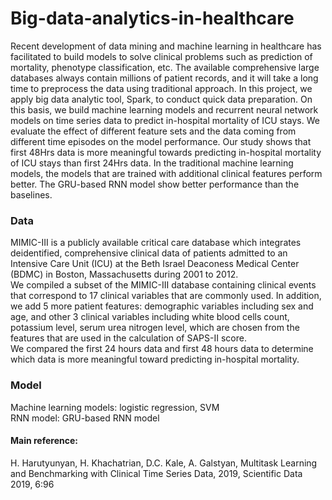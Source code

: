 # Big-data-analytics-in-healthcare
Recent development of data mining and machine learning in healthcare has facilitated to build models to solve clinical problems such as prediction of mortality, phenotype classification, etc. The available comprehensive large databases always contain millions of patient records, and it will take a long time to preprocess the data using traditional approach. 
In this project, we apply big data analytic tool, Spark, to conduct quick data preparation. On this basis, we build machine learning models and recurrent neural network models on time series data to predict in-hospital mortality of ICU stays. 
We evaluate the effect of different feature sets and the data coming from different time episodes on the model performance. Our study shows that first 48Hrs data is more meaningful towards predicting in-hospital mortality of ICU stays than first 24Hrs data. In the traditional machine learning models, the models that are trained with additional clinical features perform better. The GRU-based RNN model show better performance than the baselines.
### Data
MIMIC-III is a publicly available critical care database which integrates deidentified, comprehensive clinical data of patients admitted to an Intensive Care Unit (ICU) at the Beth Israel Deaconess Medical Center (BDMC) in Boston, Massachusetts during 2001 to 2012.  
We compiled a subset of the MIMIC-III database containing clinical events that correspond to 17 clinical variables that are commonly used. In addition, we add 5 more patient features: demographic variables including sex and age, and other 3 clinical variables including white blood cells count, potassium level, serum urea nitrogen level, which are chosen from the features that are used in the calculation of SAPS-II score.  
We compared the first 24 hours data and first 48 hours data to determine which data is more meaningful toward predicting in-hospital mortality.
### Model
Machine learning models: logistic regression, SVM  
RNN model: GRU-based RNN model
#### Main reference: 
H. Harutyunyan, H. Khachatrian, D.C. Kale, A. Galstyan, Multitask Learning and Benchmarking with Clinical Time Series Data, 2019, Scientific Data 2019, 6:96
